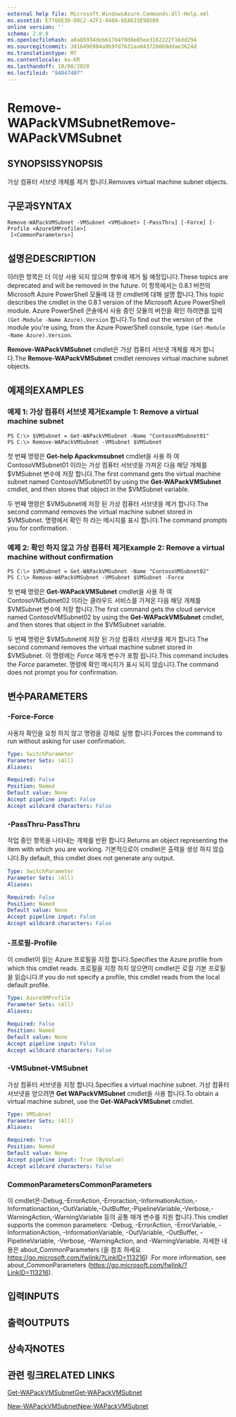```yaml
---
external help file: Microsoft.WindowsAzure.Commands.dll-Help.xml
ms.assetid: E7766E3D-D8C2-42F1-840A-8EA633E98500
online version: ''
schema: 2.0.0
ms.openlocfilehash: a8a85934deb617b4f0d8e85ee3162222f16dd294
ms.sourcegitcommit: 3d16496984a0b9fd7631aa043726060ddae3624d
ms.translationtype: MT
ms.contentlocale: ko-KR
ms.lasthandoff: 10/08/2020
ms.locfileid: "94047407"
---
```

# <span data-ttu-id="893bd-101">Remove-WAPackVMSubnet</span><span class="sxs-lookup"><span data-stu-id="893bd-101">Remove-WAPackVMSubnet</span></span>

## <span data-ttu-id="893bd-102">SYNOPSIS</span><span class="sxs-lookup"><span data-stu-id="893bd-102">SYNOPSIS</span></span>
<span data-ttu-id="893bd-103">가상 컴퓨터 서브넷 개체를 제거 합니다.</span><span class="sxs-lookup"><span data-stu-id="893bd-103">Removes virtual machine subnet objects.</span></span>

## <span data-ttu-id="893bd-104">구문과</span><span class="sxs-lookup"><span data-stu-id="893bd-104">SYNTAX</span></span>

```
Remove-WAPackVMSubnet -VMSubnet <VMSubnet> [-PassThru] [-Force] [-Profile <AzureSMProfile>]
 [<CommonParameters>]
```

## <span data-ttu-id="893bd-105">설명은</span><span class="sxs-lookup"><span data-stu-id="893bd-105">DESCRIPTION</span></span>
<span data-ttu-id="893bd-106">이러한 항목은 더 이상 사용 되지 않으며 향후에 제거 될 예정입니다.</span><span class="sxs-lookup"><span data-stu-id="893bd-106">These topics are deprecated and will be removed in the future.</span></span>
<span data-ttu-id="893bd-107">이 항목에서는 0.8.1 버전의 Microsoft Azure PowerShell 모듈에 대 한 cmdlet에 대해 설명 합니다.</span><span class="sxs-lookup"><span data-stu-id="893bd-107">This topic describes the cmdlet in the 0.8.1 version of the Microsoft Azure PowerShell module.</span></span>
<span data-ttu-id="893bd-108">Azure PowerShell 콘솔에서 사용 중인 모듈의 버전을 확인 하려면를 입력 `(Get-Module -Name Azure).Version` 합니다.</span><span class="sxs-lookup"><span data-stu-id="893bd-108">To find out the version of the module you're using, from the Azure PowerShell console, type `(Get-Module -Name Azure).Version`.</span></span>

<span data-ttu-id="893bd-109">**Remove-WAPackVMSubnet** cmdlet은 가상 컴퓨터 서브넷 개체를 제거 합니다.</span><span class="sxs-lookup"><span data-stu-id="893bd-109">The **Remove-WAPackVMSubnet** cmdlet removes virtual machine subnet objects.</span></span>

## <span data-ttu-id="893bd-110">예제의</span><span class="sxs-lookup"><span data-stu-id="893bd-110">EXAMPLES</span></span>

### <span data-ttu-id="893bd-111">예제 1: 가상 컴퓨터 서브넷 제거</span><span class="sxs-lookup"><span data-stu-id="893bd-111">Example 1: Remove a virtual machine subnet</span></span>
```
PS C:\> $VMSubnet = Get-WAPackVMSubnet -Name "ContosoVMSubnet01"
PS C:\> Remove-WAPackVMSubnet -VMSubnet $VMSubnet
```

<span data-ttu-id="893bd-112">첫 번째 명령은 **Get-help Apackvmsubnet** cmdlet을 사용 하 여 ContosoVMSubnet01 이라는 가상 컴퓨터 서브넷을 가져온 다음 해당 개체를 $VMSubnet 변수에 저장 합니다.</span><span class="sxs-lookup"><span data-stu-id="893bd-112">The first command gets the virtual machine subnet named ContosoVMSubnet01 by using the **Get-WAPackVMSubnet** cmdlet, and then stores that object in the $VMSubnet variable.</span></span>

<span data-ttu-id="893bd-113">두 번째 명령은 $VMSubnet에 저장 된 가상 컴퓨터 서브넷을 제거 합니다.</span><span class="sxs-lookup"><span data-stu-id="893bd-113">The second command removes the virtual machine subnet stored in $VMSubnet.</span></span>
<span data-ttu-id="893bd-114">명령에서 확인 하 라는 메시지를 표시 합니다.</span><span class="sxs-lookup"><span data-stu-id="893bd-114">The command prompts you for confirmation.</span></span>

### <span data-ttu-id="893bd-115">예제 2: 확인 하지 않고 가상 컴퓨터 제거</span><span class="sxs-lookup"><span data-stu-id="893bd-115">Example 2: Remove a virtual machine without confirmation</span></span>
```
PS C:\> $VMSubnet = Get-WAPackVMSubnet -Name "ContosoVMSubnet02"
PS C:\> Remove-WAPackVMSubnet -VMSubnet $VMSubnet -Force
```

<span data-ttu-id="893bd-116">첫 번째 명령은 **Get-WAPackVMSubnet** cmdlet을 사용 하 여 ContosoVMSubnet02 이라는 클라우드 서비스를 가져온 다음 해당 개체를 $VMSubnet 변수에 저장 합니다.</span><span class="sxs-lookup"><span data-stu-id="893bd-116">The first command gets the cloud service named ContosoVMSubnet02 by using the **Get-WAPackVMSubnet** cmdlet, and then stores that object in the $VMSubnet variable.</span></span>

<span data-ttu-id="893bd-117">두 번째 명령은 $VMSubnet에 저장 된 가상 컴퓨터 서브넷을 제거 합니다.</span><span class="sxs-lookup"><span data-stu-id="893bd-117">The second command removes the virtual machine subnet stored in $VMSubnet.</span></span>
<span data-ttu-id="893bd-118">이 명령에는 *Force* 매개 변수가 포함 됩니다.</span><span class="sxs-lookup"><span data-stu-id="893bd-118">This command includes the *Force* parameter.</span></span>
<span data-ttu-id="893bd-119">명령에 확인 메시지가 표시 되지 않습니다.</span><span class="sxs-lookup"><span data-stu-id="893bd-119">The command does not prompt you for confirmation.</span></span>

## <span data-ttu-id="893bd-120">변수</span><span class="sxs-lookup"><span data-stu-id="893bd-120">PARAMETERS</span></span>

### <span data-ttu-id="893bd-121">-Force</span><span class="sxs-lookup"><span data-stu-id="893bd-121">-Force</span></span>
<span data-ttu-id="893bd-122">사용자 확인을 요청 하지 않고 명령을 강제로 실행 합니다.</span><span class="sxs-lookup"><span data-stu-id="893bd-122">Forces the command to run without asking for user confirmation.</span></span>

```yaml
Type: SwitchParameter
Parameter Sets: (All)
Aliases:

Required: False
Position: Named
Default value: None
Accept pipeline input: False
Accept wildcard characters: False
```

### <span data-ttu-id="893bd-123">-PassThru</span><span class="sxs-lookup"><span data-stu-id="893bd-123">-PassThru</span></span>
<span data-ttu-id="893bd-124">작업 중인 항목을 나타내는 개체를 반환 합니다.</span><span class="sxs-lookup"><span data-stu-id="893bd-124">Returns an object representing the item with which you are working.</span></span>
<span data-ttu-id="893bd-125">기본적으로이 cmdlet은 출력을 생성 하지 않습니다.</span><span class="sxs-lookup"><span data-stu-id="893bd-125">By default, this cmdlet does not generate any output.</span></span>

```yaml
Type: SwitchParameter
Parameter Sets: (All)
Aliases:

Required: False
Position: Named
Default value: None
Accept pipeline input: False
Accept wildcard characters: False
```

### <span data-ttu-id="893bd-126">-프로필</span><span class="sxs-lookup"><span data-stu-id="893bd-126">-Profile</span></span>
<span data-ttu-id="893bd-127">이 cmdlet이 읽는 Azure 프로필을 지정 합니다.</span><span class="sxs-lookup"><span data-stu-id="893bd-127">Specifies the Azure profile from which this cmdlet reads.</span></span>
<span data-ttu-id="893bd-128">프로필을 지정 하지 않으면이 cmdlet은 로컬 기본 프로필을 읽습니다.</span><span class="sxs-lookup"><span data-stu-id="893bd-128">If you do not specify a profile, this cmdlet reads from the local default profile.</span></span>

```yaml
Type: AzureSMProfile
Parameter Sets: (All)
Aliases:

Required: False
Position: Named
Default value: None
Accept pipeline input: False
Accept wildcard characters: False
```

### <span data-ttu-id="893bd-129">-VMSubnet</span><span class="sxs-lookup"><span data-stu-id="893bd-129">-VMSubnet</span></span>
<span data-ttu-id="893bd-130">가상 컴퓨터 서브넷을 지정 합니다.</span><span class="sxs-lookup"><span data-stu-id="893bd-130">Specifies a virtual machine subnet.</span></span>
<span data-ttu-id="893bd-131">가상 컴퓨터 서브넷을 얻으려면 **Get WAPackVMSubnet** cmdlet을 사용 합니다.</span><span class="sxs-lookup"><span data-stu-id="893bd-131">To obtain a virtual machine subnet, use the **Get-WAPackVMSubnet** cmdlet.</span></span>

```yaml
Type: VMSubnet
Parameter Sets: (All)
Aliases:

Required: True
Position: Named
Default value: None
Accept pipeline input: True (ByValue)
Accept wildcard characters: False
```

### <span data-ttu-id="893bd-132">CommonParameters</span><span class="sxs-lookup"><span data-stu-id="893bd-132">CommonParameters</span></span>
<span data-ttu-id="893bd-133">이 cmdlet은-Debug,-ErrorAction,-Erroraction,-InformationAction,-Informationaction,-OutVariable,-OutBuffer,-PipelineVariable,-Verbose,-WarningAction,-WarningVariable 등의 공통 매개 변수를 지원 합니다.</span><span class="sxs-lookup"><span data-stu-id="893bd-133">This cmdlet supports the common parameters: -Debug, -ErrorAction, -ErrorVariable, -InformationAction, -InformationVariable, -OutVariable, -OutBuffer, -PipelineVariable, -Verbose, -WarningAction, and -WarningVariable.</span></span> <span data-ttu-id="893bd-134">자세한 내용은 about_CommonParameters (을 참조 하세요 https://go.microsoft.com/fwlink/?LinkID=113216) .</span><span class="sxs-lookup"><span data-stu-id="893bd-134">For more information, see about_CommonParameters (https://go.microsoft.com/fwlink/?LinkID=113216).</span></span>

## <span data-ttu-id="893bd-135">입력</span><span class="sxs-lookup"><span data-stu-id="893bd-135">INPUTS</span></span>

## <span data-ttu-id="893bd-136">출력</span><span class="sxs-lookup"><span data-stu-id="893bd-136">OUTPUTS</span></span>

## <span data-ttu-id="893bd-137">상속자</span><span class="sxs-lookup"><span data-stu-id="893bd-137">NOTES</span></span>

## <span data-ttu-id="893bd-138">관련 링크</span><span class="sxs-lookup"><span data-stu-id="893bd-138">RELATED LINKS</span></span>

[<span data-ttu-id="893bd-139">Get-WAPackVMSubnet</span><span class="sxs-lookup"><span data-stu-id="893bd-139">Get-WAPackVMSubnet</span></span>](./Get-WAPackVMSubnet.md)

[<span data-ttu-id="893bd-140">New-WAPackVMSubnet</span><span class="sxs-lookup"><span data-stu-id="893bd-140">New-WAPackVMSubnet</span></span>](./New-WAPackVMSubnet.md)


